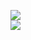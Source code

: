 [![](https://img.shields.io/badge/Made%20With-Github%20Spray-lightgrey.svg?style=for-the-badge&logo=github)](https://github.com/Annihil/github-spray#4553)  
[![](https://i.imgur.com/2DrTn0Z.gif)](https://github.com/Annihil/github-spray)